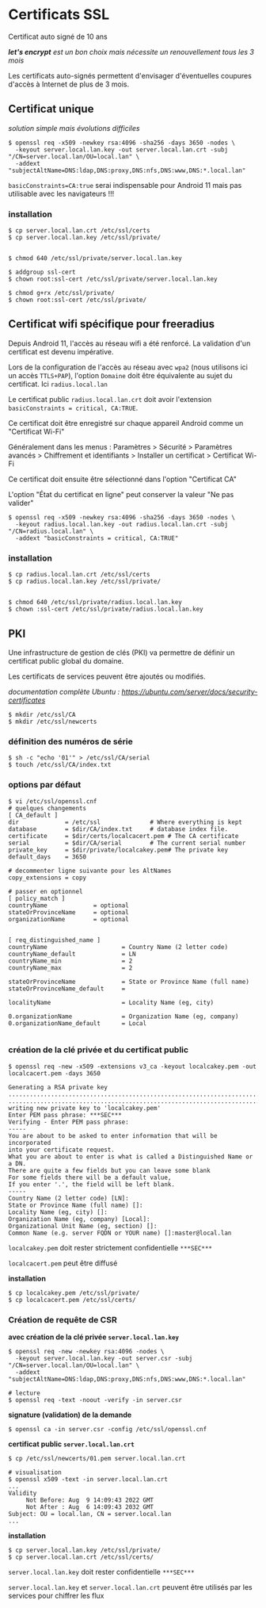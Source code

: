 # Certificats SSL

Certificat auto signé de 10 ans

_**let's encrypt** est un bon choix mais nécessite un renouvellement tous les 3 mois_

Les certificats auto-signés permettent d'envisager d'éventuelles coupures d'accès à Internet de plus de 3 mois.


## Certificat unique

_solution simple mais évolutions difficiles_

```
$ openssl req -x509 -newkey rsa:4096 -sha256 -days 3650 -nodes \
  -keyout server.local.lan.key -out server.local.lan.crt -subj "/CN=server.local.lan/OU=local.lan" \
  -addext "subjectAltName=DNS:ldap,DNS:proxy,DNS:nfs,DNS:www,DNS:*.local.lan"
```



``basicConstraints=CA:true`` serai indispensable pour Android 11 
mais pas utilisable avec les navigateurs !!!


### installation

```
$ cp server.local.lan.crt /etc/ssl/certs
$ cp server.local.lan.key /etc/ssl/private/


$ chmod 640 /etc/ssl/private/server.local.lan.key

$ addgroup ssl-cert
$ chown root:ssl-cert /etc/ssl/private/server.local.lan.key

$ chmod g+rx /etc/ssl/private/
$ chown root:ssl-cert /etc/ssl/private/
```


## Certificat wifi spécifique pour freeradius

Depuis Android 11, l'accès au réseau wifi a été renforcé. La validation d'un certificat est devenu impérative.

Lors de la configuration de l'accès au réseau avec ``wpa2`` (nous utilisons ici un accès ``TTLS+PAP``), l'option ``Domaine`` doit être équivalente au sujet du certificat. Ici ``radius.local.lan``

Le certificat public ``radius.local.lan.crt`` doit avoir l'extension ``basicConstraints = critical, CA:TRUE``.

Ce certificat doit être enregistré sur chaque appareil Android comme un "Certificat Wi-Fi"

Généralement dans les menus :
Paramètres > Sécurité > Paramètres avancés > Chiffrement et identifiants > Installer un certificat > Certificat Wi-Fi

Ce certificat doit ensuite être sélectionné dans l'option "Certificat CA"

L'option "État du certificat en ligne" peut conserver la valeur "Ne pas valider"


```
$ openssl req -x509 -newkey rsa:4096 -sha256 -days 3650 -nodes \
  -keyout radius.local.lan.key -out radius.local.lan.crt -subj "/CN=radius.local.lan" \
  -addext "basicConstraints = critical, CA:TRUE"
```

### installation

```
$ cp radius.local.lan.crt /etc/ssl/certs
$ cp radius.local.lan.key /etc/ssl/private/


$ chmod 640 /etc/ssl/private/radius.local.lan.key
$ chown :ssl-cert /etc/ssl/private/radius.local.lan.key
```

## PKI

Une infrastructure de gestion de clés (PKI) va permettre de définir un certificat public global du domaine.

Les certificats de services peuvent être ajoutés ou modifiés.

_documentation complète Ubuntu : https://ubuntu.com/server/docs/security-certificates_

```
$ mkdir /etc/ssl/CA
$ mkdir /etc/ssl/newcerts
```

### définition des numéros de série
```
$ sh -c "echo '01'" > /etc/ssl/CA/serial
$ touch /etc/ssl/CA/index.txt
```

### options par défaut
```
$ vi /etc/ssl/openssl.cnf
# quelques changements
[ CA_default ]
dir             = /etc/ssl              # Where everything is kept
database        = $dir/CA/index.txt     # database index file.
certificate     = $dir/certs/localcacert.pem # The CA certificate
serial          = $dir/CA/serial        # The current serial number
private_key     = $dir/private/localcakey.pem# The private key
default_days    = 3650

# decommenter ligne suivante pour les AltNames
copy_extensions = copy

# passer en optionnel
[ policy_match ]
countryName             = optional
stateOrProvinceName     = optional
organizationName        = optional


[ req_distinguished_name ]
countryName                     = Country Name (2 letter code)
countryName_default             = LN
countryName_min                 = 2
countryName_max                 = 2

stateOrProvinceName             = State or Province Name (full name)
stateOrProvinceName_default     =

localityName                    = Locality Name (eg, city)

0.organizationName              = Organization Name (eg, company)
0.organizationName_default      = Local


```

### création de la clé privée et du certificat public
```
$ openssl req -new -x509 -extensions v3_ca -keyout localcakey.pem -out localcacert.pem -days 3650

Generating a RSA private key
......................................................................................+++++
.............................................................................+++++
writing new private key to 'localcakey.pem'
Enter PEM pass phrase: ***SEC***
Verifying - Enter PEM pass phrase:
-----
You are about to be asked to enter information that will be incorporated
into your certificate request.
What you are about to enter is what is called a Distinguished Name or a DN.
There are quite a few fields but you can leave some blank
For some fields there will be a default value,
If you enter '.', the field will be left blank.
-----
Country Name (2 letter code) [LN]:
State or Province Name (full name) []:
Locality Name (eg, city) []:
Organization Name (eg, company) [Local]:
Organizational Unit Name (eg, section) []:
Common Name (e.g. server FQDN or YOUR name) []:master@local.lan
```

``localcakey.pem`` doit rester strictement confidentielle ``***SEC***``

``localcacert.pem`` peut être diffusé

**installation**
```
$ cp localcakey.pem /etc/ssl/private/
$ cp localcacert.pem /etc/ssl/certs/
```


### Création de requête de CSR

**avec création de la clé privée ``server.local.lan.key``**
```
$ openssl req -new -newkey rsa:4096 -nodes \
  -keyout server.local.lan.key -out server.csr -subj "/CN=server.local.lan/OU=local.lan" \
  -addext "subjectAltName=DNS:ldap,DNS:proxy,DNS:nfs,DNS:www,DNS:*.local.lan"

# lecture
$ openssl req -text -noout -verify -in server.csr
```

**signature (validation) de la demande**
```
$ openssl ca -in server.csr -config /etc/ssl/openssl.cnf
```

**certificat public ``server.local.lan.crt``**
```
$ cp /etc/ssl/newcerts/01.pem server.local.lan.crt

# visualisation
$ openssl x509 -text -in server.local.lan.crt
...
Validity
     Not Before: Aug  9 14:09:43 2022 GMT
     Not After : Aug  6 14:09:43 2032 GMT
Subject: OU = local.lan, CN = server.local.lan
...
```

**installation**
```
$ cp server.local.lan.key /etc/ssl/private/
$ cp server.local.lan.crt /etc/ssl/certs/
```

``server.local.lan.key`` doit rester confidentielle ``***SEC***``

``server.local.lan.key`` et ``server.local.lan.crt`` peuvent être utilisés par les services pour chiffrer les flux

